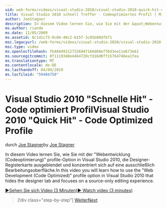 ```yaml
---
uid: web-forms/videos/visual-studio-2010/visual-studio-2010-quick-hit-code-optimized-profile
title: Visual Studio 2010 schnell Treffer - Codeoptimiertes Profil | Microsoft-Dokumentation
author: JoeStagner
description: In diesem Video lernen Sie, wie Sie mit der &quot;Webentwicklung (Codeoptimierung)&quot; profile-Option in Visual Studio 2010, die Designer-Registerkarte wird ausgeblendet und...
ms.author: riande
ms.date: 11/05/2009
ms.assetid: 8c1d1c73-9c04-49c2-b15f-3c95b80dfbf1
msc.legacyurl: /web-forms/videos/visual-studio-2010/visual-studio-2010-quick-hit-code-optimized-profile
msc.type: video
ms.openlocfilehash: fb468493127326947166d68eff6d3ee11e673e61
ms.sourcegitcommit: 0f1119340e4464720cfd16d0ff15764746ea1fea
ms.translationtype: MT
ms.contentlocale: de-DE
ms.lasthandoff: 04/09/2019
ms.locfileid: "59404750"
---
```

# <a name="visual-studio-2010-quick-hit---code-optimized-profile"></a><span data-ttu-id="289ec-103">Visual Studio 2010 "Schnelle Hit" - Code optimiert Profil</span><span class="sxs-lookup"><span data-stu-id="289ec-103">Visual Studio 2010 "Quick Hit" - Code Optimized Profile</span></span>

<span data-ttu-id="289ec-104">durch [Joe Stagner](https://github.com/JoeStagner)</span><span class="sxs-lookup"><span data-stu-id="289ec-104">by [Joe Stagner](https://github.com/JoeStagner)</span></span>

<span data-ttu-id="289ec-105">In diesem Video lernen Sie, wie Sie mit der &quot;Webentwicklung (Codeoptimierung)&quot; profile-Option in Visual Studio 2010, die Designer-Registerkarte ausgeblendet und konzentriert sich auf eine ausschließlich Bearbeitungsoberfläche.</span><span class="sxs-lookup"><span data-stu-id="289ec-105">In this video you will learn how to use the &quot;Web Development (Code Optimized)&quot; profile option in Visual Studio 2010 that hides the designer tab and focuses on a source-only editing experience.</span></span> 

[<span data-ttu-id="289ec-106">&#9654;Sehen Sie sich Video (3 Minuten)</span><span class="sxs-lookup"><span data-stu-id="289ec-106">&#9654; Watch video (3 minutes)</span></span>](https://channel9.msdn.com/Blogs/ASP-NET-Site-Videos/visual-studio-2010-quick-hit-code-optimized-profile)

> [!div class="step-by-step"]
> [<span data-ttu-id="289ec-107">Weiter</span><span class="sxs-lookup"><span data-stu-id="289ec-107">Next</span></span>](visual-studio-2010-quick-hit-code-search-view-hierarchy.md)
